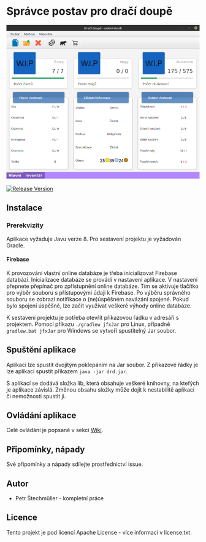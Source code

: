 #  Správce postav pro dračí doupě
![Úvodní obrazovka](screenshots/main_screen.png)

[![Release Version](https://img.shields.io/github/release/stechy1/drd.svg)](https://github.com/stechy1/drd/releases)

## Instalace
### Prerekvizity
Aplikace vyžaduje Javu verze 8.
Pro sestavení projektu je vyžadován Gradle.

#### Firebase
K provozování vlastní online databáze je třeba inicializovat Firebase
databázi. Inicializace databáze se provádí v nastavení aplikace.
V nastavení přepnete přepínač pro zpřístupnění online databáze.
Tím se aktivuje tlačítko pro výběr souboru s přístupovými údaji k Firebase.
Po výběru správného souboru se zobrazí notifikace o (ne)úspěšném navázání spojené.
Pokud bylo spojení úspěšné, lze začít využívat veškeré výhody online databáze.

K sestavení projektu je potřeba otevřít příkazovou řádku v adresáři s projektem.
Pomocí příkazu `./gradlew jfxJar` pro Linux, případně `gradlew.bat jfxJar` pro Windows
se vytvoří spustitelný Jar soubor.

## Spuštění aplikace
Aplikaci lze spustit dvojitým poklepáním na Jar soubor. Z příkazové řádky
je lze aplikaci spustit příkazem `java -jar drd.jar`.

S aplikací se dodává složka lib, která obsahuje veškeré knihovny, na ktefých je aplikace závislá. 
Změnou obsahu složky může dojít k nestabilitě aplikaci či nemožnosti spustit ji.

## Ovládání aplikace
Celé ovládání je popsané v sekci [Wiki](https://github.com/stechy1/drd/wiki).

## Připomínky, nápady
Své připomínky a nápady sdílejte prostřednictví issue.

## Autor
- Petr Štechmüller - kompletní práce

## Licence
Tento projekt je pod licencí Apache License - více informací v
license.txt.
